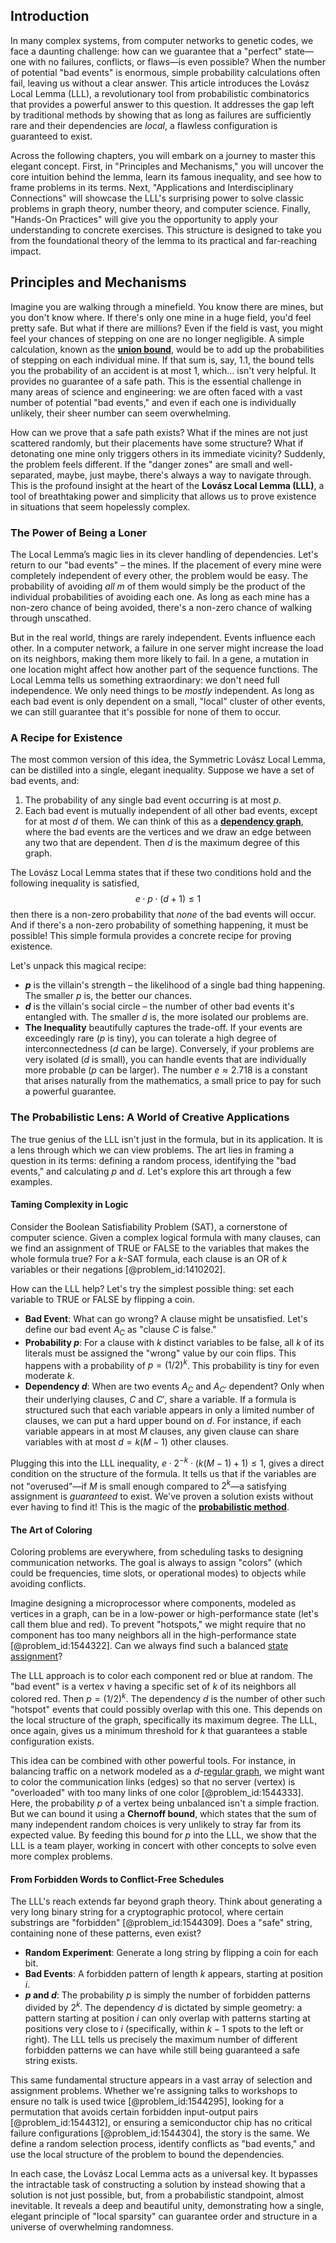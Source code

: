## Introduction
In many complex systems, from computer networks to genetic codes, we face a daunting challenge: how can we guarantee that a "perfect" state—one with no failures, conflicts, or flaws—is even possible? When the number of potential "bad events" is enormous, simple probability calculations often fail, leaving us without a clear answer. This article introduces the Lovász Local Lemma (LLL), a revolutionary tool from probabilistic combinatorics that provides a powerful answer to this question. It addresses the gap left by traditional methods by showing that as long as failures are sufficiently rare and their dependencies are *local*, a flawless configuration is guaranteed to exist.

Across the following chapters, you will embark on a journey to master this elegant concept. First, in "Principles and Mechanisms," you will uncover the core intuition behind the lemma, learn its famous inequality, and see how to frame problems in its terms. Next, "Applications and Interdisciplinary Connections" will showcase the LLL's surprising power to solve classic problems in graph theory, number theory, and computer science. Finally, "Hands-On Practices" will give you the opportunity to apply your understanding to concrete exercises. This structure is designed to take you from the foundational theory of the lemma to its practical and far-reaching impact.

## Principles and Mechanisms

Imagine you are walking through a minefield. You know there are mines, but you don't know where. If there's only one mine in a huge field, you'd feel pretty safe. But what if there are millions? Even if the field is vast, you might feel your chances of stepping on one are no longer negligible. A simple calculation, known as the **[union bound](@article_id:266924)**, would be to add up the probabilities of stepping on each individual mine. If that sum is, say, 1.1, the bound tells you the probability of an accident is at most 1, which... isn't very helpful. It provides no guarantee of a safe path. This is the essential challenge in many areas of science and engineering: we are often faced with a vast number of potential "bad events," and even if each one is individually unlikely, their sheer number can seem overwhelming.

How can we prove that a safe path exists? What if the mines are not just scattered randomly, but their placements have some structure? What if detonating one mine only triggers others in its immediate vicinity? Suddenly, the problem feels different. If the "danger zones" are small and well-separated, maybe, just maybe, there's always a way to navigate through. This is the profound insight at the heart of the **Lovász Local Lemma (LLL)**, a tool of breathtaking power and simplicity that allows us to prove existence in situations that seem hopelessly complex.

### The Power of Being a Loner

The Local Lemma’s magic lies in its clever handling of dependencies. Let's return to our "bad events" – the mines. If the placement of every mine were completely independent of every other, the problem would be easy. The probability of avoiding *all* $m$ of them would simply be the product of the individual probabilities of avoiding each one. As long as each mine has a non-zero chance of being avoided, there's a non-zero chance of walking through unscathed.

But in the real world, things are rarely independent. Events influence each other. In a computer network, a failure in one server might increase the load on its neighbors, making them more likely to fail. In a gene, a mutation in one location might affect how another part of the sequence functions. The Local Lemma tells us something extraordinary: we don't need full independence. We only need things to be *mostly* independent. As long as each bad event is only dependent on a small, "local" cluster of other events, we can still guarantee that it's possible for none of them to occur.

### A Recipe for Existence

The most common version of this idea, the Symmetric Lovász Local Lemma, can be distilled into a single, elegant inequality. Suppose we have a set of bad events, and:

1.  The probability of any single bad event occurring is at most $p$.
2.  Each bad event is mutually independent of all other bad events, except for at most $d$ of them. We can think of this as a **[dependency graph](@article_id:274723)**, where the bad events are the vertices and we draw an edge between any two that are dependent. Then $d$ is the maximum degree of this graph.

The Lovász Local Lemma states that if these two conditions hold and the following inequality is satisfied,
$$
e \cdot p \cdot (d+1) \le 1
$$
then there is a non-zero probability that *none* of the bad events will occur. And if there's a non-zero probability of something happening, it must be possible! This simple formula provides a concrete recipe for proving existence.

Let's unpack this magical recipe:
- **$p$** is the villain's strength – the likelihood of a single bad thing happening. The smaller $p$ is, the better our chances.
- **$d$** is the villain's social circle – the number of other bad events it's entangled with. The smaller $d$ is, the more isolated our problems are.
- **The Inequality** beautifully captures the trade-off. If your events are exceedingly rare ($p$ is tiny), you can tolerate a high degree of interconnectedness ($d$ can be large). Conversely, if your problems are very isolated ($d$ is small), you can handle events that are individually more probable ($p$ can be larger). The number $e \approx 2.718$ is a constant that arises naturally from the mathematics, a small price to pay for such a powerful guarantee.

### The Probabilistic Lens: A World of Creative Applications

The true genius of the LLL isn't just in the formula, but in its application. It is a lens through which we can view problems. The art lies in framing a question in its terms: defining a random process, identifying the "bad events," and calculating $p$ and $d$. Let's explore this art through a few examples.

#### Taming Complexity in Logic

Consider the Boolean Satisfiability Problem (SAT), a cornerstone of computer science. Given a complex logical formula with many clauses, can we find an assignment of TRUE or FALSE to the variables that makes the whole formula true? For a $k$-SAT formula, each clause is an OR of $k$ variables or their negations [@problem_id:1410202].

How can the LLL help? Let's try the simplest possible thing: set each variable to TRUE or FALSE by flipping a coin.
-   **Bad Event**: What can go wrong? A clause might be unsatisfied. Let's define our bad event $A_C$ as "clause $C$ is false."
-   **Probability $p$**: For a clause with $k$ distinct variables to be false, all $k$ of its literals must be assigned the "wrong" value by our coin flips. This happens with a probability of $p = (1/2)^k$. This probability is tiny for even moderate $k$.
-   **Dependency $d$**: When are two events $A_C$ and $A_{C'}$ dependent? Only when their underlying clauses, $C$ and $C'$, share a variable. If a formula is structured such that each variable appears in only a limited number of clauses, we can put a hard upper bound on $d$. For instance, if each variable appears in at most $M$ clauses, any given clause can share variables with at most $d = k(M-1)$ other clauses.

Plugging this into the LLL inequality, $e \cdot 2^{-k} \cdot (k(M-1)+1) \le 1$, gives a direct condition on the structure of the formula. It tells us that if the variables are not "overused"—if $M$ is small enough compared to $2^k$—a satisfying assignment is *guaranteed* to exist. We've proven a solution exists without ever having to find it! This is the magic of the **[probabilistic method](@article_id:197007)**.

#### The Art of Coloring

Coloring problems are everywhere, from scheduling tasks to designing communication networks. The goal is always to assign "colors" (which could be frequencies, time slots, or operational modes) to objects while avoiding conflicts.

Imagine designing a microprocessor where components, modeled as vertices in a graph, can be in a low-power or high-performance state (let's call them blue and red). To prevent "hotspots," we might require that no component has too many neighbors all in the high-performance state [@problem_id:1544322]. Can we always find such a balanced [state assignment](@article_id:172174)?

The LLL approach is to color each component red or blue at random. The "bad event" is a vertex $v$ having a specific set of $k$ of its neighbors all colored red. Then $p=(1/2)^k$. The dependency $d$ is the number of other such "hotspot" events that could possibly overlap with this one. This depends on the local structure of the graph, specifically its maximum degree. The LLL, once again, gives us a minimum threshold for $k$ that guarantees a stable configuration exists.

This idea can be combined with other powerful tools. For instance, in balancing traffic on a network modeled as a $d$-[regular graph](@article_id:265383), we might want to color the communication links (edges) so that no server (vertex) is "overloaded" with too many links of one color [@problem_id:1544333]. Here, the probability $p$ of a vertex being unbalanced isn't a simple fraction. But we can bound it using a **Chernoff bound**, which states that the sum of many independent random choices is very unlikely to stray far from its expected value. By feeding this bound for $p$ into the LLL, we show that the LLL is a team player, working in concert with other concepts to solve even more complex problems.

#### From Forbidden Words to Conflict-Free Schedules

The LLL's reach extends far beyond graph theory. Think about generating a very long binary string for a cryptographic protocol, where certain substrings are "forbidden" [@problem_id:1544309]. Does a "safe" string, containing none of these patterns, even exist?
- **Random Experiment**: Generate a long string by flipping a coin for each bit.
- **Bad Events**: A forbidden pattern of length $k$ appears, starting at position $i$.
- **$p$ and $d$**: The probability $p$ is simply the number of forbidden patterns divided by $2^k$. The dependency $d$ is dictated by simple geometry: a pattern starting at position $i$ can only overlap with patterns starting at positions very close to $i$ (specifically, within $k-1$ spots to the left or right).
The LLL tells us precisely the maximum number of different forbidden patterns we can have while still being guaranteed a safe string exists.

This same fundamental structure appears in a vast array of selection and assignment problems. Whether we're assigning talks to workshops to ensure no talk is used twice [@problem_id:1544295], looking for a permutation that avoids certain forbidden input-output pairs [@problem_id:1544312], or ensuring a semiconductor chip has no critical failure configurations [@problem_id:1544304], the story is the same. We define a random selection process, identify conflicts as "bad events," and use the local structure of the problem to bound the dependencies.

In each case, the Lovász Local Lemma acts as a universal key. It bypasses the intractable task of constructing a solution by instead showing that a solution is not just possible, but, from a probabilistic standpoint, almost inevitable. It reveals a deep and beautiful unity, demonstrating how a single, elegant principle of "local sparsity" can guarantee order and structure in a universe of overwhelming randomness.